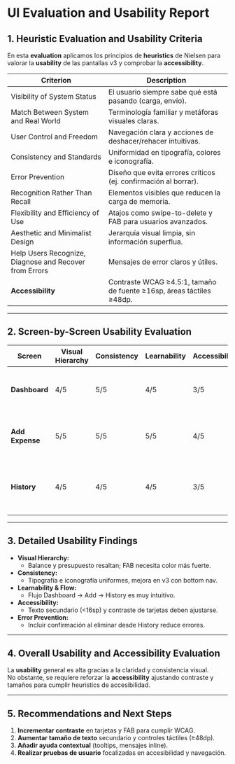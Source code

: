 # UI Evaluation and Usability Report

## 1. Heuristic Evaluation and Usability Criteria
En esta **evaluation** aplicamos los principios de **heuristics** de Nielsen para valorar la **usability** de las pantallas v3 y comprobar la **accessibility**.

| Criterion               | Description                                                                                          |
|-------------------------|------------------------------------------------------------------------------------------------------|
| Visibility of System Status | El usuario siempre sabe qué está pasando (carga, envío).                                        |
| Match Between System and Real World | Terminología familiar y metáforas visuales claras.                               |
| User Control and Freedom | Navegación clara y acciones de deshacer/rehacer intuitivas.                                         |
| Consistency and Standards | Uniformidad en tipografía, colores e iconografía.                                                 |
| Error Prevention         | Diseño que evita errores críticos (ej. confirmación al borrar).                                     |
| Recognition Rather Than Recall | Elementos visibles que reducen la carga de memoria.                                          |
| Flexibility and Efficiency of Use | Atajos como swipe-to-delete y FAB para usuarios avanzados.                              |
| Aesthetic and Minimalist Design | Jerarquía visual limpia, sin información superflua.                                        |
| Help Users Recognize, Diagnose and Recover from Errors | Mensajes de error claros y útiles.                    |
| **Accessibility**         | Contraste WCAG ≥4.5:1, tamaño de fuente ≥16sp, áreas táctiles ≥48dp.                              |

---

## 2. Screen-by-Screen Usability Evaluation

| Screen           | Visual Hierarchy | Consistency | Learnability | Accessibility | Notes                                                   |
|------------------|------------------|-------------|--------------|---------------|---------------------------------------------------------|
| **Dashboard**    | 4/5              | 5/5         | 4/5          | 3/5           | FAB destacada; mejorar contraste de tarjetas.           |
| **Add Expense**  | 5/5              | 5/5         | 5/5          | 4/5           | Formulario claro; buen contraste en campos y botones.   |
| **History**      | 4/5              | 4/5         | 4/5          | 3/5           | Agrupación por fecha útil; filas necesitan más contraste.|

---

## 3. Detailed Usability Findings

- **Visual Hierarchy:**  
  - Balance y presupuesto resaltan; FAB necesita color más fuerte.  
- **Consistency:**  
  - Tipografía e iconografía uniformes, mejora en v3 con bottom nav.  
- **Learnability & Flow:**  
  - Flujo Dashboard → Add → History es muy intuitivo.  
- **Accessibility:**  
  - Texto secundario (<16sp) y contraste de tarjetas deben ajustarse.  
- **Error Prevention:**  
  - Incluir confirmación al eliminar desde History reduce errores.

---

## 4. Overall Usability and Accessibility Evaluation

La **usability** general es alta gracias a la claridad y consistencia visual.  
No obstante, se requiere reforzar la **accessibility** ajustando contraste y tamaños para cumplir heuristics de accesibilidad.

---

## 5. Recommendations and Next Steps

1. **Incrementar contraste** en tarjetas y FAB para cumplir WCAG.  
2. **Aumentar tamaño de texto** secundario y controles táctiles (≥48dp).  
3. **Añadir ayuda contextual** (tooltips, mensajes inline).  
4. **Realizar pruebas de usuario** focalizadas en accesibilidad y navegación.


